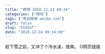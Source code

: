 ```yaml
---
title: "微博 2010.12.24 09:34"
categories: ["嘀咕"]
tags: ["来自微博 weibo.com"]
draft: false
slug: "kS4XwT"
date: "2010-12-24 09:34:00"
---
```


<p>趁下雪之前，又冲了个冷水澡，很爽。 O网页链接 ​​​​</p>
